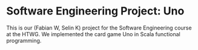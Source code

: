 # Software Engineering Project: Uno
This is our (Fabian W, Selin K) project for the Software Engineering course at the HTWG. We implemented the card game Uno in Scala functional programming.
